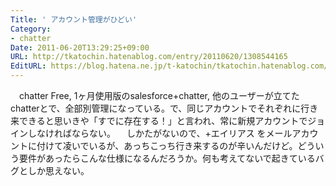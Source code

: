 ```yaml
---
Title: ' アカウント管理がひどい'
Category:
- chatter
Date: 2011-06-20T13:29:25+09:00
URL: http://tkatochin.hatenablog.com/entry/20110620/1308544165
EditURL: https://blog.hatena.ne.jp/t-katochin/tkatochin.hatenablog.com/atom/entry/6653586347154753038
---
```


　chatter Free, 1ヶ月使用版のsalesforce+chatter, 他のユーザーが立てたchatterとで、全部別管理になっている。で、同じアカウントでそれぞれに行き来できると思いきや「すでに存在する！」と言われ、常に新規アカウントでジョインしなければならない。
　しかたがないので、+エイリアス をメールアカウントに付けて凌いでいるが、あっちこっち行き来するのが辛いんだけど。どういう要件があったらこんな仕様になるんだろうか。何も考えてないで起きているバグとしか思えない。
